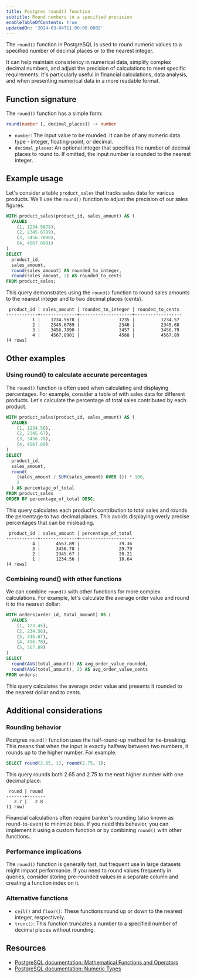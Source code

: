 ```yaml
---
title: Postgres round() function
subtitle: Round numbers to a specified precision
enableTableOfContents: true
updatedOn: '2024-03-04T11:00:00.000Z'
---
```


The `round()` function in PostgreSQL is used to round numeric values to a specified number of decimal places or to the nearest integer. 

It can help maintain consistency in numerical data, simplify complex decimal numbers, and adjust the precision of calculations to meet specific requirements. It's particularly useful in financial calculations, data analysis, and when presenting numerical data in a more readable format.

<CTA />

## Function signature

The `round()` function has a simple form:

```sql
round(number [, decimal_places]) -> number
```

- `number`: The input value to be rounded. It can be of any numeric data type - integer, floating-point, or decimal.
- `decimal_places`: An optional integer that specifies the number of decimal places to round to. If omitted, the input number is rounded to the nearest integer.

## Example usage

Let's consider a table `product_sales` that tracks sales data for various products. We'll use the `round()` function to adjust the precision of our sales figures.

```sql
WITH product_sales(product_id, sales_amount) AS (
  VALUES
    (1, 1234.5678),
    (2, 2345.6789),
    (3, 3456.7890),
    (4, 4567.8901)
)
SELECT 
  product_id,
  sales_amount,
  round(sales_amount) AS rounded_to_integer,
  round(sales_amount, 2) AS rounded_to_cents
FROM product_sales;
```

This query demonstrates using the `round()` function to round sales amounts to the nearest integer and to two decimal places (cents). 

```text
 product_id | sales_amount | rounded_to_integer | rounded_to_cents
------------+--------------+--------------------+------------------
          1 |    1234.5678 |               1235 |          1234.57
          2 |    2345.6789 |               2346 |          2345.68
          3 |    3456.7890 |               3457 |          3456.79
          4 |    4567.8901 |               4568 |          4567.89
(4 rows)
```

## Other examples

### Using round() to calculate accurate percentages

The `round()` function is often used when calculating and displaying percentages. For example, consider a table of with sales data for different products. Let's calculate the percentage of total sales contributed by each product. 

```sql
WITH product_sales(product_id, sales_amount) AS (
  VALUES
    (1, 1234.56),
    (2, 2345.67),
    (3, 3456.78),
    (4, 4567.89)
)
SELECT 
  product_id,
  sales_amount,
  round(
    (sales_amount / SUM(sales_amount) OVER ()) * 100,
    2
  ) AS percentage_of_total
FROM product_sales
ORDER BY percentage_of_total DESC;
```

This query calculates each product's contribution to total sales and rounds the percentage to two decimal places. This avoids displaying overly precise percentages that can be misleading.

```text
 product_id | sales_amount | percentage_of_total
------------+--------------+---------------------
          4 |      4567.89 |               39.36
          3 |      3456.78 |               29.79
          2 |      2345.67 |               20.21
          1 |      1234.56 |               10.64
(4 rows)
```

### Combining round() with other functions

We can combine `round()` with other functions for more complex calculations. For example, let's calculate the average order value and round it to the nearest dollar:

```sql
WITH orders(order_id, total_amount) AS (
  VALUES
    (1, 123.45),
    (2, 234.56),
    (3, 345.67),
    (4, 456.78),
    (5, 567.89)
)
SELECT 
  round(AVG(total_amount)) AS avg_order_value_rounded,
  round(AVG(total_amount), 2) AS avg_order_value_cents
FROM orders;
```

This query calculates the average order value and presents it rounded to the nearest dollar and to cents.

## Additional considerations

### Rounding behavior

Postgres `round()` function uses the half-round-up method for tie-breaking. This means that when the input is exactly halfway between two numbers, it rounds up to the higher number. For example:

```sql
SELECT round(2.65, 1), round(2.75, 1);
```

This query rounds both 2.65 and 2.75 to the next higher number with one decimal place:

```text
 round | round
-------+-------
   2.7 |   2.8
(1 row)
```

Financial calculations often require banker's rounding (also known as round-to-even) to minimize bias. If you need this behavior, you can implement it using a custom function or by combining `round()` with other functions.

### Performance implications

The `round()` function is generally fast, but frequent use in large datasets might impact performance. If you need to round values frequently in queries, consider storing pre-rounded values in a separate column and creating a function index on it.

### Alternative functions

- `ceil()` and `floor()`: These functions round up or down to the nearest integer, respectively.
- `trunc()`: This function truncates a number to a specified number of decimal places without rounding.

## Resources

- [PostgreSQL documentation: Mathematical Functions and Operators](https://www.postgresql.org/docs/current/functions-math.html)
- [PostgreSQL documentation: Numeric Types](https://www.postgresql.org/docs/current/datatype-numeric.html)
